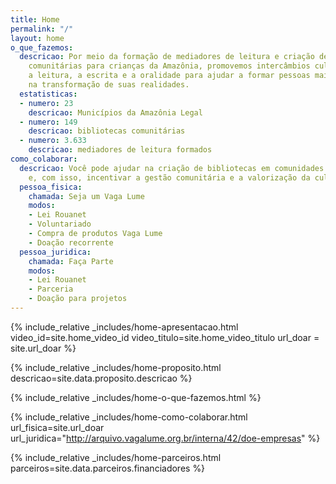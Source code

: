 ```yaml
---
title: Home
permalink: "/"
layout: home
o_que_fazemos:
  descricao: Por meio da formação de mediadores de leitura e criação de bibliotecas
    comunitárias para crianças da Amazônia, promovemos intercâmbios culturais com
    a leitura, a escrita e a oralidade para ajudar a formar pessoas mais engajadas
    na transformação de suas realidades.
  estatisticas:
  - numero: 23
    descricao: Municípios da Amazônia Legal
  - numero: 149
    descricao: bibliotecas comunitárias
  - numero: 3.633
    descricao: mediadores de leitura formados
como_colaborar:
  descricao: Você pode ajudar na criação de bibliotecas em comunidades rurais na Amazônia
    e, com isso, incentivar a gestão comunitária e a valorização da cultura local!
  pessoa_fisica:
    chamada: Seja um Vaga Lume
    modos:
    - Lei Rouanet
    - Voluntariado
    - Compra de produtos Vaga Lume
    - Doação recorrente
  pessoa_juridica:
    chamada: Faça Parte
    modos:
    - Lei Rouanet
    - Parceria
    - Doação para projetos
---
```


{% include_relative _includes/home-apresentacao.html
  video_id=site.home_video_id
  video_titulo=site.home_video_titulo
  url_doar = site.url_doar %}

{% include_relative _includes/home-proposito.html
  descricao=site.data.proposito.descricao %}

{% include_relative _includes/home-o-que-fazemos.html %}

{% include_relative _includes/home-como-colaborar.html
  url_fisica=site.url_doar
  url_juridica="http://arquivo.vagalume.org.br/interna/42/doe-empresas" %}

{% include_relative _includes/home-parceiros.html
  parceiros=site.data.parceiros.financiadores %}
